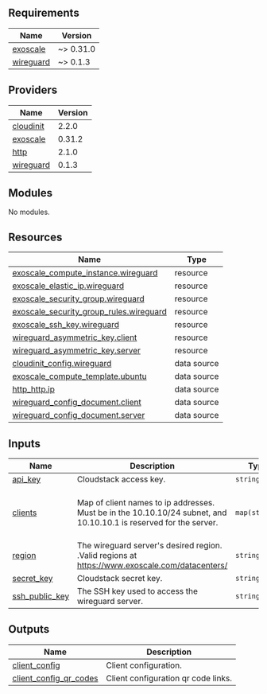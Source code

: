## Requirements

| Name | Version |
|------|---------|
| <a name="requirement_exoscale"></a> [exoscale](#requirement\_exoscale) | ~> 0.31.0 |
| <a name="requirement_wireguard"></a> [wireguard](#requirement\_wireguard) | ~> 0.1.3 |

## Providers

| Name | Version |
|------|---------|
| <a name="provider_cloudinit"></a> [cloudinit](#provider\_cloudinit) | 2.2.0 |
| <a name="provider_exoscale"></a> [exoscale](#provider\_exoscale) | 0.31.2 |
| <a name="provider_http"></a> [http](#provider\_http) | 2.1.0 |
| <a name="provider_wireguard"></a> [wireguard](#provider\_wireguard) | 0.1.3 |

## Modules

No modules.

## Resources

| Name | Type |
|------|------|
| [exoscale_compute_instance.wireguard](https://registry.terraform.io/providers/exoscale/exoscale/latest/docs/resources/compute_instance) | resource |
| [exoscale_elastic_ip.wireguard](https://registry.terraform.io/providers/exoscale/exoscale/latest/docs/resources/elastic_ip) | resource |
| [exoscale_security_group.wireguard](https://registry.terraform.io/providers/exoscale/exoscale/latest/docs/resources/security_group) | resource |
| [exoscale_security_group_rules.wireguard](https://registry.terraform.io/providers/exoscale/exoscale/latest/docs/resources/security_group_rules) | resource |
| [exoscale_ssh_key.wireguard](https://registry.terraform.io/providers/exoscale/exoscale/latest/docs/resources/ssh_key) | resource |
| [wireguard_asymmetric_key.client](https://registry.terraform.io/providers/OJFord/wireguard/latest/docs/resources/asymmetric_key) | resource |
| [wireguard_asymmetric_key.server](https://registry.terraform.io/providers/OJFord/wireguard/latest/docs/resources/asymmetric_key) | resource |
| [cloudinit_config.wireguard](https://registry.terraform.io/providers/hashicorp/cloudinit/latest/docs/data-sources/config) | data source |
| [exoscale_compute_template.ubuntu](https://registry.terraform.io/providers/exoscale/exoscale/latest/docs/data-sources/compute_template) | data source |
| [http_http.ip](https://registry.terraform.io/providers/hashicorp/http/latest/docs/data-sources/http) | data source |
| [wireguard_config_document.client](https://registry.terraform.io/providers/OJFord/wireguard/latest/docs/data-sources/config_document) | data source |
| [wireguard_config_document.server](https://registry.terraform.io/providers/OJFord/wireguard/latest/docs/data-sources/config_document) | data source |

## Inputs

| Name | Description | Type | Default | Required |
|------|-------------|------|---------|:--------:|
| <a name="input_api_key"></a> [api\_key](#input\_api\_key) | Cloudstack access key. | `string` | n/a | yes |
| <a name="input_clients"></a> [clients](#input\_clients) | Map of client names to ip addresses. Must be in the 10.10.10/24 subnet, and 10.10.10.1 is reserved for the server. | `map(string)` | <pre>{<br>  "default": "10.10.10.2",<br>  "home": "10.10.10.3"<br>}</pre> | no |
| <a name="input_region"></a> [region](#input\_region) | The wireguard server's desired region. .Valid regions at https://www.exoscale.com/datacenters/ | `string` | n/a | yes |
| <a name="input_secret_key"></a> [secret\_key](#input\_secret\_key) | Cloudstack secret key. | `string` | n/a | yes |
| <a name="input_ssh_public_key"></a> [ssh\_public\_key](#input\_ssh\_public\_key) | The SSH key used to access the wireguard server. | `string` | n/a | yes |

## Outputs

| Name | Description |
|------|-------------|
| <a name="output_client_config"></a> [client\_config](#output\_client\_config) | Client configuration. |
| <a name="output_client_config_qr_codes"></a> [client\_config\_qr\_codes](#output\_client\_config\_qr\_codes) | Client configuration qr code links. |
